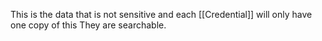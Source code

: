 This is the data that is not sensitive and each [[Credential]] will only have one copy of this
They are searchable.